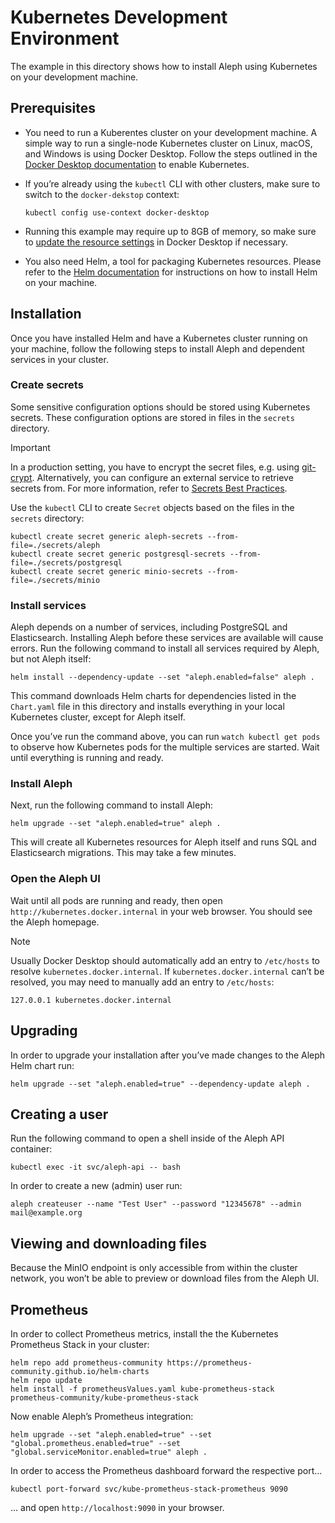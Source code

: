 # Kubernetes Development Environment

The example in this directory shows how to install Aleph using Kubernetes on your development machine.

## Prerequisites

* You need to run a Kuberentes cluster on your development machine. A simple way to run a single-node Kubernetes cluster on Linux, macOS, and Windows is using Docker Desktop. Follow the steps outlined in the [Docker Desktop documentation](https://docs.docker.com/desktop/kubernetes/) to enable Kubernetes.

* If you’re already using the `kubectl` CLI with other clusters, make sure to switch to the `docker-dekstop` context:
  
  ```
  kubectl config use-context docker-desktop
  ```

* Running this example may require up to 8GB of memory, so make sure to [update the resource settings](https://docs.docker.com/desktop/settings/mac/#resources) in Docker Desktop if necessary.

* You also need Helm, a tool for packaging Kubernetes resources. Please refer to the [Helm documentation](https://helm.sh/docs/intro/install/) for instructions on how to install Helm on your machine.

## Installation

Once you have installed Helm and have a Kubernetes cluster running on your machine, follow the following steps to install Aleph and dependent services in your cluster.

### Create secrets

Some sensitive configuration options should be stored using Kubernetes secrets. These configuration options are stored in files in the `secrets` directory.

> [!IMPORTANT]  
> In a production setting, you have to encrypt the secret files, e.g. using [git-crypt](https://github.com/AGWA/git-crypt). Alternatively, you can configure an external service to retrieve secrets from. For more information, refer to [Secrets Best Practices](https://kubernetes.io/docs/concepts/security/secrets-good-practices/).

Use the `kubectl` CLI to create `Secret` objects based on the files in the `secrets` directory:

```
kubectl create secret generic aleph-secrets --from-file=./secrets/aleph
kubectl create secret generic postgresql-secrets --from-file=./secrets/postgresql
kubectl create secret generic minio-secrets --from-file=./secrets/minio
```

### Install services

Aleph depends on a number of services, including PostgreSQL and Elasticsearch. Installing Aleph before these services are available will cause errors. Run the following command to install all services required by Aleph, but not Aleph itself:

```
helm install --dependency-update --set "aleph.enabled=false" aleph .
```

This command downloads Helm charts for dependencies listed in the `Chart.yaml` file in this directory and installs everything in your local Kubernetes cluster, except for Aleph itself.

Once you’ve run the command above, you can run `watch kubectl get pods` to observe how Kubernetes pods for the multiple services are started. Wait until everything is running and ready.

### Install Aleph

Next, run the following command to install Aleph:

```
helm upgrade --set "aleph.enabled=true" aleph .
```

This will create all Kubernetes resources for Aleph itself and runs SQL and Elasticsearch migrations. This may take a few minutes.

### Open the Aleph UI

Wait until all pods are running and ready, then open `http://kubernetes.docker.internal` in your web browser. You should see the Aleph homepage.

> [!NOTE]
> Usually Docker Desktop should automatically add an entry to `/etc/hosts` to resolve `kubernetes.docker.internal`. If `kubernetes.docker.internal` can’t be resolved, you may need to manually add an entry to `/etc/hosts`:
>
> ```
> 127.0.0.1 kubernetes.docker.internal
> ```

## Upgrading

In order to upgrade your installation after you’ve made changes to the Aleph Helm chart run:

```
helm upgrade --set "aleph.enabled=true" --dependency-update aleph .
```

## Creating a user

Run the following command to open a shell inside of the Aleph API container:

```
kubectl exec -it svc/aleph-api -- bash
```

In order to create a new (admin) user run:

```
aleph createuser --name "Test User" --password "12345678" --admin mail@example.org
```

## Viewing and downloading files

Because the MinIO endpoint is only accessible from within the cluster network, you won’t be able to preview or download files from the Aleph UI.

## Prometheus

In order to collect Prometheus metrics, install the the Kubernetes Prometheus Stack in your cluster:

```
helm repo add prometheus-community https://prometheus-community.github.io/helm-charts
helm repo update
helm install -f prometheusValues.yaml kube-prometheus-stack prometheus-community/kube-prometheus-stack
```

Now enable Aleph’s Prometheus integration:

```
helm upgrade --set "aleph.enabled=true" --set "global.prometheus.enabled=true" --set "global.serviceMonitor.enabled=true" aleph .
```

In order to access the Prometheus dashboard forward the respective port…

```
kubectl port-forward svc/kube-prometheus-stack-prometheus 9090
```

… and open `http://localhost:9090` in your browser.
